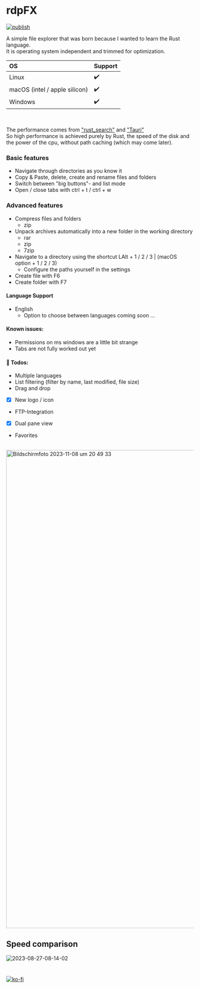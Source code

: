 # rdpFX
[![publish](https://github.com/RickyDane/rdpFX/actions/workflows/main.yml/badge.svg?branch=master)](https://github.com/RickyDane/rdpFX/actions/workflows/main.yml)

A simple file explorer that was born because I wanted to learn the Rust language.
<br>
It is operating system independent and trimmed for optimization.

| OS                              |  Support  |
|:--------------------------------|:----------|
| Linux                           | ✔️        |
| macOS (intel / apple silicon)   | ✔️        |
| Windows                         | ✔️        |
<br>

The performance comes from ["rust_search"](https://crates.io/crates/rust_search) and ["Tauri"](https://tauri.app/)
<br>So high performance is achieved purely by Rust, the speed of the disk and the power of the cpu, without path caching (which may come later).

### Basic features
- Navigate through directories as you know it
- Copy & Paste, delete, create and rename files and folders
- Switch between "big buttons"- and list mode
- Open / close tabs with ctrl + t / ctrl + w

### Advanced features
- Compress files and folders
  - zip
- Unpack archives automatically into a new folder in the working directory
  - rar
  - zip
  - 7zip
- Navigate to a directory using the shortcut LAlt + 1 / 2 / 3 | (macOS option + 1 / 2 / 3)
  - Configure the paths yourself in the settings
- Create file with F6
- Create folder with F7

#### Language Support
- English
  - Option to choose between languages coming soon ...

#### Known issues:
- Permissions on ms windows are a little bit strange
- Tabs are not fully worked out yet

#### 📝 Todos:
- Multiple languages
- List filtering (filter by name, last modified, file size)
- Drag and drop
- [x] New logo / icon
- FTP-Integration
- [x] Dual pane view
- Favorites
<br>
<img width="1280" alt="Bildschirmfoto 2023-11-08 um 20 49 33" src="https://github.com/RickyDane/rdpFX/assets/82893522/18ee6da9-033b-4803-bd05-c524ee896def">

## Speed comparison
![2023-08-27-08-14-02](https://github.com/RickyDane/rdpFX/assets/82893522/237b28a0-d667-4bea-91a9-a43cb9277c49)

#
[![ko-fi](https://ko-fi.com/img/githubbutton_sm.svg)](https://ko-fi.com/F1F8OL456)
